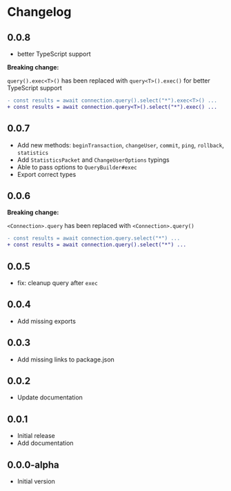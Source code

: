 # Changelog

## 0.0.8

- better TypeScript support

**Breaking change:**

`query().exec<T>()` has been replaced with `query<T>().exec()` for better TypeScript support

```diff
- const results = await connection.query().select("*").exec<T>() ...
+ const results = await connection.query<T>().select("*").exec() ...
```

## 0.0.7

- Add new methods: `beginTransaction`, `changeUser`, `commit`, `ping`, `rollback`, `statistics`
- Add `StatisticsPacket` and `ChangeUserOptions` typings
- Able to pass options to `QueryBuilder#exec`
- Export correct types

## 0.0.6

**Breaking change:**

`<Connection>.query` has been replaced with `<Connection>.query()`

```diff
- const results = await connection.query.select("*") ...
+ const results = await connection.query().select("*") ...
```

## 0.0.5

- fix: cleanup query after `exec`

## 0.0.4

- Add missing exports

## 0.0.3

- Add missing links to package.json

## 0.0.2

- Update documentation

## 0.0.1

- Initial release
- Add documentation

## 0.0.0-alpha

- Initial version

